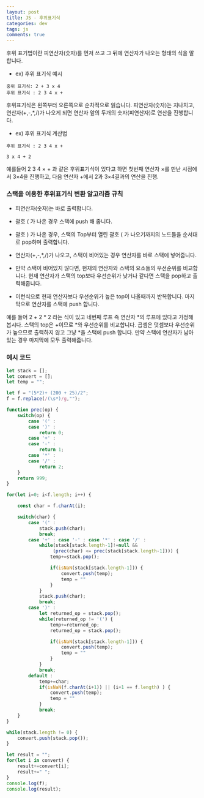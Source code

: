 ```yaml
---  
layout: post
title: JS - 후위표기식
categories: dev
tags: js
comments: true
---
```


후위 표기법이란 피연산자(숫자)를 먼저 쓰고 그 뒤에 연산자가 나오는 형태의 식을 말합니다.

- ex) 후위 표기식 예시

```
중위 표기식: 2 + 3 x 4
후위 표기식 : 2 3 4 x +
```

후위표기식은 왼쪽부터 오른쪽으로 순차적으로 읽습니다. 피연산자(숫자)는 지나치고, 연산자(+,-,*,/)가 나오게 되면 연산자 앞의 두개의 숫자(피연산자)로 연산을 진행합니다. 

- ex) 후위 표기식 계산법

```
후위 표기식 : 2 3 4 x +

3 x 4 + 2
```

예를들어 2 3 4 × + 과 같은 후위표기식이 있다고 하면 첫번째 연산자 ×를 만난 시점에서 3×4을 진행하고, 다음 연산자 +에서 2과 3×4결과의 연산을 진행.

### 스택을 이용한 후위표기식 변환 알고리즘 규칙

- 피연산자(숫자)는 바로 출력합니다.
- 괄호 ( 가 나온 경우 스택에 push 해 줍니다.
- 괄호 ) 가 나온 경우, 스택의 Top부터 열린 괄호 ( 가 나오기까지의 노드들을 순서대로 pop하며 출력합니다.
- 연산자(+,-,*,/)가 나오고, 스택이 비어있는 경우 연산자를 바로 스택에 넣어줍니다.
- 만약 스택이 비어있지 않다면, 현재의 연산자와 스택의 요소들의 우선순위를 비교합니다. 현재 연산자가 스택의 top보다 우선순위가 낮거나 같다면 스택을 pop하고 출력해줍니다. 

- 이런식으로 현재 연산자보다 우선순위가 높은 top이 나올때까지 반복합니다. 마지막으로 연산자를 스택에 push 합니다.

예를 들어 2 + 2 * 2 라는 식이 있고 네번째 루프 즉 연산자 *의 루프에 있다고 가정해 봅시다. 스택의 top은 +이므로 *와 우선순위를 비교합니다. 곱셈은 덧셈보다 우선순위가 높으므로 출력하지 않고 그냥 *을 스택에 push 합니다.
만약 스택에 연산자가 남아 있는 경우 마지막에 모두 출력해줍니다.



### 예시 코드

```javascript
let stack = [];
let convert = [];
let temp = "";

let f = "(5*2)+ (200 + 25)/2";
f = f.replace(/(\s*)/g,"");

function prec(op) {
    switch(op) {
        case '(' :
        case ')' :
            return 0;
        case '+' :
        case '-' :
            return 1;
        case '*' :
        case '/' :
            return 2;
    }
    return 999;
}

for(let i=0; i<f.length; i++) {

    const char = f.charAt(i);

    switch(char) {
        case '(' :
            stack.push(char);
            break;
        case '+' : case '-' : case '*' : case '/' :
            while(stack[stack.length-1]!=null &&
                 (prec(char) <= prec(stack[stack.length-1]))) {
                temp+=stack.pop();

                if(isNaN(stack[stack.length-1])) {
                    convert.push(temp);
                    temp = ""                    
                }
            }
            stack.push(char);
            break;
        case ')' :
            let returned_op = stack.pop();
            while(returned_op != '(') {
                temp+=returned_op;
                returned_op = stack.pop();

                if(isNaN(stack[stack.length-1])) {
                    convert.push(temp);
                    temp = ""                    
                }
            }
            break;
        default : 
            temp+=char;
            if(isNaN(f.charAt(i+1)) || (i+1 == f.length) ) {
                convert.push(temp);
                temp = ""
            }
            break; 
    }
}

while(stack.length != 0) {
    convert.push(stack.pop());
}

let result = "";
for(let i in convert) {
    result+=convert[i];
    result+=" "; 
}
console.log(f);
console.log(result);
```